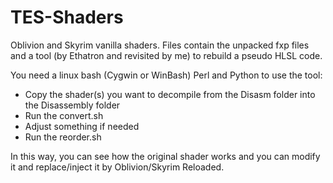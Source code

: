 # TES-Shaders
Oblivion and Skyrim vanilla shaders.
Files contain the unpacked fxp files and a tool (by Ethatron and revisited by me) to rebuild a pseudo HLSL code.</br>

You need a linux bash (Cygwin or WinBash) Perl and Python to use the tool:</br>
- Copy the shader(s) you want to decompile from the Disasm folder into the Disassembly folder
- Run the convert.sh
- Adjust something if needed
- Run the reorder.sh

In this way, you can see how the original shader works and you can modify it and replace/inject it by Oblivion/Skyrim Reloaded.
